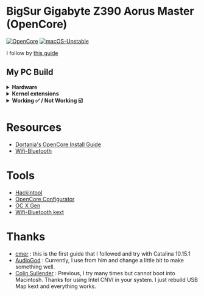 # BigSur Gigabyte Z390 Aorus Master (OpenCore)

[![OpenCore](https://img.shields.io/badge/OpenCore-0.6.9-blue.svg)](https://github.com/acidanthera/OpenCorePkg)
[![macOS-Unstable](https://img.shields.io/badge/macOS-11.4.0-brightgreen.svg)](https://www.apple.com/macos/big-sur)

I follow by [this guide](https://www.insanelymac.com/forum/topic/340936-audiogods-aorus-z390-master-patched-dsdt-efi-for-catalina-mini-guide-and-discussion/ )

## My PC Build
<details>
  <summary><strong>Hardware</strong></summary>
  
  | Category          | Component                                                | Note                                                  |
  | ----------------- | -------------------------------------------------------  | ----------------------------------------------------- |
  | CPU               | Intel Core i9-9900K                                      |                                                       |
  | GPU               | MSI Radeon RX 5700 XT EVOKE OC Graphics Board            | Native support                                        |
  | Motherboard       | Gigabyte Z390 AORUS MASTER                               |                                                       |
  | Storage (macOS)   | Samsung T7 500GB SSD (`USB3.1` Front Panel)              | External. Use USB Type-C Front Panel                  |
  | Storage (Windows) | Crucial P1 500GB 3D NAND NVMe PCIe (`M2M` slot)          |                                                       |
  | Memory            | Corsair Vengeance LPX 32GB (2x16GB) 3200MHz DDR4         |                                                       |
  | CPU Cooler        | EKWB EK-KIT Performance Series PC Watercooling Kit P360  |                                                       |
  | Power Supply      | Corsair RMX Series 80PLUS Gold 1000W                     |                                                       |
  | Case              | Cooler Master MasterCase H500M ARGB                      |                                                       |
  | Monitor           | Dell Display Monitor SE2416H 23.8inches                  |                                                       |
  | LAN               | Intel® i219v GbE LAN                                     | I use LAN for network                                 |
  | Wifi & BT         | Intel® CNVi 802.11ac 2x2 Wave 2 WIFI & BT5  (on-board)   | I just use bluetooth for JBL FLIP 5 Speaker.          |
  |                   | Include **Intel Wireless-AC 9560** module inside         | If you want native wifi control.                      |
  |                   |                                                          | Use AirportItlwm instead but slow [speed](image)      |
  |                   |                                                          | Use Itlwm and HeliPort for increase wifi speed        |
  
</details>

<details>

<summary><strong>Kernel extensions</strong></summary>
<br>

| Kext                   | Version        |
|:---------------------- | -------------- |
| Lilu                   | 1.5.3          |
| VirtualSMC             | 1.2.3          |
| WhateverGreen          | 1.4.9          |
| AppleALC               | 1.6.0          |
| IntelBluetoothFirmware | 1.1.2          |
| IntelBluetoothInjector | 1.1.2          |
| IntelMausi             | 1.0.6          |
| SMCProcessor           | 1.2.3          |
| SMCSuperIO             | 1.2.3          |
| USBMap                 | Manual         |
| itlwm                  | 1.3.0          |



</details>

<details>
  <summary><strong>Working ✅ / Not Working ☑️</strong></summary>
  
  * ✅ Ethernet
  * ✅ Onboard Audio
  * ✅ iMessage
  * ✅ Sleep/Wake
  * ✅ Bluetooth & Wi-Fi
  * ☑️ Airdrop
  * ☑️ Handoff
  
</details>

# Resources

* [Dortania's OpenCore Install Guide](https://dortania.github.io/OpenCore-Install-Guide/)
* [Wifi-Bluetooth](https://openintelwireless.github.io/General/Installation.html)

# Tools
* [Hackintool](https://github.com/headkaze/Hackintool)
* [OpenCore Configurator](https://mackie100projects.altervista.org/opencore-configurator/)
* [OC X Gen](https://github.com/Pavo-IM/OC-Gen-X)
* [Wifi-Bluetooth kext](https://github.com/OpenIntelWireless)


# Thanks
* [cmer](https://github.com/cmer) : this is the first guide that I followed and try with Catalina 10.15.1
* [AudioGod](https://www.insanelymac.com/forum/topic/340936-audiogods-aorus-z390-master-patched-dsdt-efi-for-catalina-mini-guide-and-discussion/) : Currently, I use from him and change a little bit to make something well.
* [Colin Sullender](https://github.com/shiruken) : Previous, I try many times but cannot boot into Macintosh. Thanks for using Intel CNVI in your system. I just rebuild USB Map kext and everything works.
